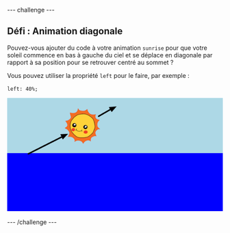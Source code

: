--- challenge ---
## Défi : Animation diagonale
Pouvez-vous ajouter du code à votre animation `sunrise` pour que votre soleil commence en bas à gauche du ciel et se déplace en diagonale par rapport à sa position pour se retrouver centré au sommet ?

Vous pouvez utiliser la propriété `left` pour le faire, par exemple :

```
left: 40%;
```

![screenshot](images/sunrise-left.png)




--- /challenge ---
